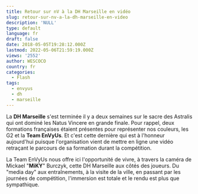 ```yaml
---
title: Retour sur nV à la DH Marseille en vidéo
slug: retour-sur-nv-a-la-dh-marseille-en-video
description: 'NULL'
type: default
language: fr
draft: false
date: 2018-05-05T19:28:12.000Z
lastmod: 2022-05-06T21:59:19.000Z
views: '2552'
author: WESCOCO
country: fr
categories:
  - Flash
tags:
  - envyus
  - dh
  - marseille
---
```

La **DH Marseille** s'est terminée il y a deux semaines sur le sacre des Astralis qui ont dominé les Natus Vincere en grande finale. Pour rappel, deux formations françaises étaient présentes pour représenter nos couleurs, les G2 et la **Team EnVyUs**. Et c'est cette dernière qui est à l'honneur aujourd'hui puisque l'organisation vient de mettre en ligne une vidéo retraçant le parcours de sa formation durant la compétition. 

La Team EnVyUs nous offre ici l'opportunité de vivre, à travers la caméra de Mickael "**MiKY**" Burczyk, cette DH Marseille aux côtés des joueurs. Du "media day" aux entraînements, à la visite de la ville, en passant par les journées de compétition, l'immersion est totale et le rendu est plus que sympathique.
